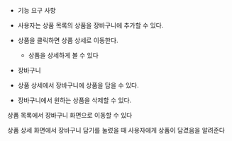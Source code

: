  - 기능 요구 사항
  
 - 사용자는 상품 목록의 상품을 장바구니에 추가할 수 있다.
 - 상품을 클릭하면 상품 상세로 이동한다.
   - 상품을 상세하게 볼 수 있다

- 장바구니
 - 상품 상세에서 장바구니에 상품을 담을 수 있다.
 - 장바구니에서 원하는 상품을 삭제할 수 있다.

상품 목록에서 장바구니 화면으로 이동할 수 있다

상품 상세 화면에서 장바구니 담기를 눌렀을 때 사용자에게 상품이 담겼음을 알려준다
